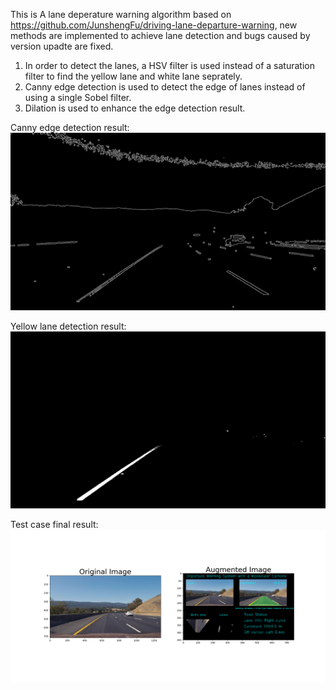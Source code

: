 This is A lane deperature warning algorithm based on https://github.com/JunshengFu/driving-lane-departure-warning, new methods are implemented to achieve lane detection and bugs caused by version upadte are fixed.

1. In order to detect the lanes, a HSV filter is used instead of a saturation filter to find the yellow lane and white lane seprately.
2. Canny edge detection is used to detect the edge of lanes instead of using a single Sobel filter. 
3. Dilation is used to enhance the edge detection result.


Canny edge detection result:
![Canny edge detection result](https://github.com/tian-cthit/Lane-Detection/blob/master/examples/canny%20edge%20detection.png)

Yellow lane detection result:
![Yellow lane detection result](https://github.com/tian-cthit/Lane-Detection/blob/master/examples/yellow%20lane.png)

Test case final result:
![Test case final result](https://github.com/tian-cthit/Lane-Detection/blob/master/examples/canny%20and%20hsv%20result.png)
